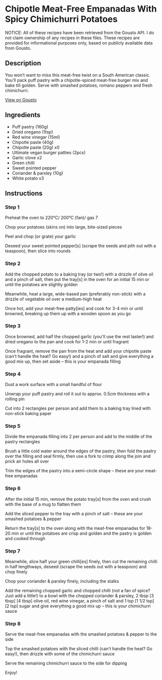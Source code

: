 # Chipotle Meat-Free Empanadas With Spicy Chimichurri Potatoes

NOTICE: All of these recipes have been retrieved from the Gousto API. I do not claim ownership of any recipes in these files. These recipes are provided for informational purposes only, based on publicly available data from Gousto.

## Description

You won’t want to miss this meat-free twist on a South American classic. You’ll pack puff pastry with a chipotle-spiced meat-free burger mix and bake till golden. Serve with smashed potatoes, romano peppers and fresh chimichurri.


[View on Gousto](https://www.gousto.co.uk/recipes/cookbook/chipotle-meat-free-empanadas-with-spicy-chimichurri-potatoes)

## Ingredients

- Puff pastry (160g)
- Dried oregano (1tsp)
- Red wine vinegar (15ml)
- Chipotle paste (40g)
- Chipotle paste (20g) x0
- Ultimate vegan burger patties (2pcs)
- Garlic clove x2
- Green chilli
- Sweet pointed pepper
- Coriander & parsley (10g)
- White potato x3

## Instructions


### Step 1

Preheat the oven to 220°C/ 200°C (fan)/ gas 7

Chop your potatoes (skins on) into large, bite-sized pieces

Peel and chop (or grate) your garlic

Deseed your sweet pointed pepper[s] (scrape the seeds and pith out with a teaspoon), then slice into rounds


### Step 2

Add the chopped potato to a baking tray (or two!) with a drizzle of olive oil and a pinch of salt, then put the tray[s] in the oven for an initial 15 min or until the potatoes are slightly golden

Meanwhile, heat a large, wide-based pan (preferably non-stick) with a drizzle of vegetable oil over a medium-high heat

Once hot, add your meat-free patty[ies] and cook for 3-4 min or until browned, breaking up them up with a wooden spoon as you go


### Step 3

Once browned, add half the chopped garlic (you'll use the rest laster!) and dried oregano to the pan and cook for 1-2 min or until fragrant

Once fragrant, remove the pan from the heat and add your chipotle paste (can't handle the heat? Go easy!) and a pinch of salt and give everything a good mix up, then set aside – this is your empanada filling


### Step 4

Dust a work surface with a small handful of flour

Unwrap your puff pastry and roll it out to approx. 0.5cm thickness with a rolling pin

Cut into 2 rectangles per person and add them to a baking tray lined with non-stick baking paper


### Step 5

Divide the empanada filling into 2 per person and add to the middle of the pastry rectangles

Brush a little cold water around the edges of the pastry, then fold the pastry over the filling and seal firmly, then use a fork to crimp along the join and prick air holes all over

Trim the edges of the pastry into a semi-circle shape – these are your meat-free empanadas


### Step 6

After the initial 15 min, remove the potato tray[s] from the oven and crush with the base of a mug to flatten them

Add the sliced pepper to the tray with a pinch of salt – these are your smashed potatoes & pepper

Return the tray[s] to the oven along with the meat-free empanadas for 18-20 min or until the potatoes are crisp and golden and the pastry is golden and cooked through


### Step 7

Meanwhile, slice half your green chilli[es] finely, then cut the remaining chilli in half lengthways, deseed (scrape the seeds out with a teaspoon) and chop finely

Chop your coriander & parsley finely, including the stalks

Add the remaining chopped garlic and chopped chilli (not a fan of spice? Just add a little!) to a bowl with the chopped coriander & parsley, 2 tbsp <span class="text-purple">[3 tbsp] </span><span class="text-danger">[4 tbsp]</span> olive oil, red wine vinegar, a pinch of salt and 1 tsp <span class="text-purple">[1 1/2 tsp] </span><span class="text-danger">[2 tsp] </span>sugar and give everything a good mix up – this is your chimichurri sauce

### Step 8

Serve the meat-free empanadas with the smashed potatoes & pepper to the side

Top the smashed potatoes with the sliced chilli (can't handle the heat? Go easy!), then drizzle with some of the chimichurri sauce

Serve the remaining chimichurri sauce to the side for dipping

Enjoy!

